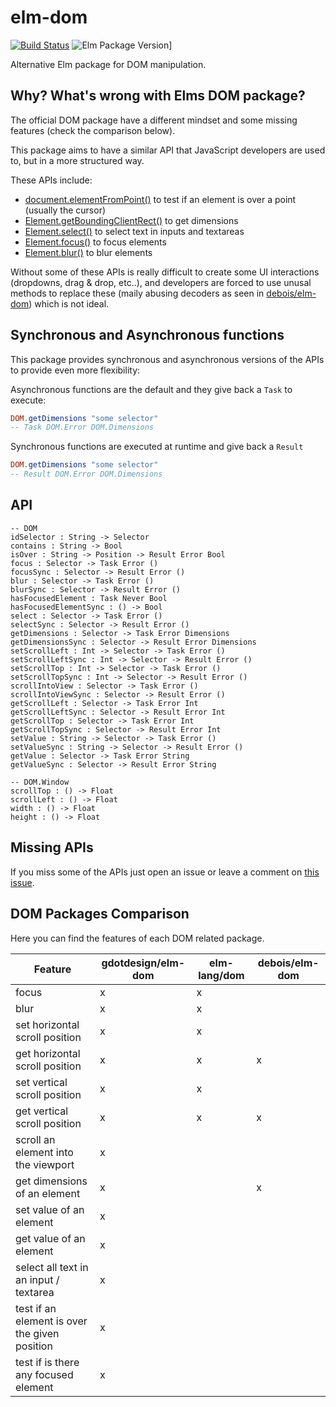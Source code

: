 # elm-dom
[![Build Status](https://travis-ci.org/gdotdesign/elm-dom.svg?branch=master)](https://travis-ci.org/gdotdesign/elm-dom)
![Elm Package Version](https://img.shields.io/badge/elm%20package-0.1.5-brightgreen.svg)]

Alternative Elm package for DOM manipulation.

## Why? What's wrong with Elms DOM package?
The official DOM package have a different mindset and some missing features (check the comparison below).

This package aims to have a similar API that JavaScript developers are used to, but in a more structured way.

These APIs include:

- [document.elementFromPoint()](https://developer.mozilla.org/en-US/docs/Web/API/Document/elementFromPoint) to test if an element is over a point (usually the cursor)
- [Element.getBoundingClientRect()](https://developer.mozilla.org/en/docs/Web/API/Element/getBoundingClientRect) to get dimensions
- [Element.select()](https://developer.mozilla.org/en-US/docs/Web/API/HTMLInputElement/select) to select text in inputs and textareas
- [Element.focus()](https://developer.mozilla.org/en-US/docs/Web/API/HTMLElement/focus) to focus elements
- [Element.blur()](https://developer.mozilla.org/en-US/docs/Web/API/HTMLElement/blur) to blur elements

Without some of these APIs is really difficult to create some UI interactions (dropdowns, drag & drop, etc..), and developers
are forced to use unusal methods to replace these (maily abusing decoders as seen in [debois/elm-dom](https://github.com/debois/elm-dom)) which is not ideal.

## Synchronous and Asynchronous functions
This package provides synchronous and asynchronous versions of the APIs to provide even more flexibility:

Asynchronous functions are the default and they give back a `Task` to execute:
```elm
DOM.getDimensions "some selector"
-- Task DOM.Error DOM.Dimensions
```

Synchronous functions are executed at runtime and give back a `Result`
```elm
DOM.getDimensions "some selector"
-- Result DOM.Error DOM.Dimensions
```

## API
```
-- DOM
idSelector : String -> Selector
contains : String -> Bool
isOver : String -> Position -> Result Error Bool
focus : Selector -> Task Error ()
focusSync : Selector -> Result Error ()
blur : Selector -> Task Error ()
blurSync : Selector -> Result Error ()
hasFocusedElement : Task Never Bool
hasFocusedElementSync : () -> Bool
select : Selector -> Task Error ()
selectSync : Selector -> Result Error ()
getDimensions : Selector -> Task Error Dimensions
getDimensionsSync : Selector -> Result Error Dimensions
setScrollLeft : Int -> Selector -> Task Error ()
setScrollLeftSync : Int -> Selector -> Result Error ()
setScrollTop : Int -> Selector -> Task Error ()
setScrollTopSync : Int -> Selector -> Result Error ()
scrollIntoView : Selector -> Task Error ()
scrollIntoViewSync : Selector -> Result Error ()
getScrollLeft : Selector -> Task Error Int
getScrollLeftSync : Selector -> Result Error Int
getScrollTop : Selector -> Task Error Int
getScrollTopSync : Selector -> Result Error Int
setValue : String -> Selector -> Task Error ()
setValueSync : String -> Selector -> Result Error ()
getValue : Selector -> Task Error String
getValueSync : Selector -> Result Error String

-- DOM.Window
scrollTop : () -> Float
scrollLeft : () -> Float
width : () -> Float
height : () -> Float
```

## Missing APIs
If you miss some of the APIs just open an issue or leave a comment on [this issue](https://github.com/gdotdesign/elm-dom/issues/1).

## DOM Packages Comparison
Here you can find the features of each DOM related package.

Feature                                       | gdotdesign/elm-dom | elm-lang/dom | debois/elm-dom
----------------------------------------------|--------------------|--------------|---------------
focus                                         | x                  | x            |
blur                                          | x                  | x            |
set horizontal scroll position                | x                  | x            |
get horizontal scroll position                | x                  | x            | x
set vertical scroll position                  | x                  | x            |
get vertical scroll position                  | x                  | x            | x
scroll an element into the viewport           | x                  |              |
get dimensions of an element                  | x                  |              | x
set value of an element                       | x                  |              |
get value of an element                       | x                  |              |
select all text in an input / textarea        | x                  |              |
test if an element is over the given position | x                  |              |
test if is there any focused element          | x                  |              |

